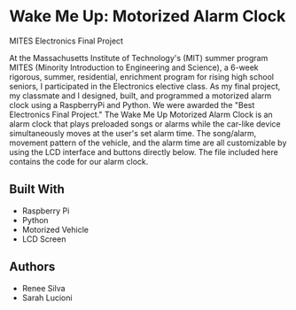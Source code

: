 # Wake Me Up: Motorized Alarm Clock
MITES Electronics Final Project

At the Massachusetts Institute of Technology's (MIT) summer program MITES 
(Minority Introduction to Engineering and Science), a 6-week rigorous, summer, 
residential, enrichment program for rising high school seniors, I participated 
in the Electronics elective class. As my final project, my classmate and I 
designed, built, and programmed a motorized alarm clock using a RaspberryPi 
and Python. We were awarded the "Best Electronics Final Project." The Wake Me Up 
Motorized Alarm Clock is an alarm clock that plays preloaded songs or alarms 
while the car-like device simultaneously moves at the user's set alarm time. 
The song/alarm, movement pattern of the vehicle, and the alarm time are all 
customizable by using the LCD interface and buttons directly below. The file 
included here contains the code for our alarm clock.

## Built With
* Raspberry Pi
* Python
* Motorized Vehicle
* LCD Screen

## Authors
* Renee Silva
* Sarah Lucioni
